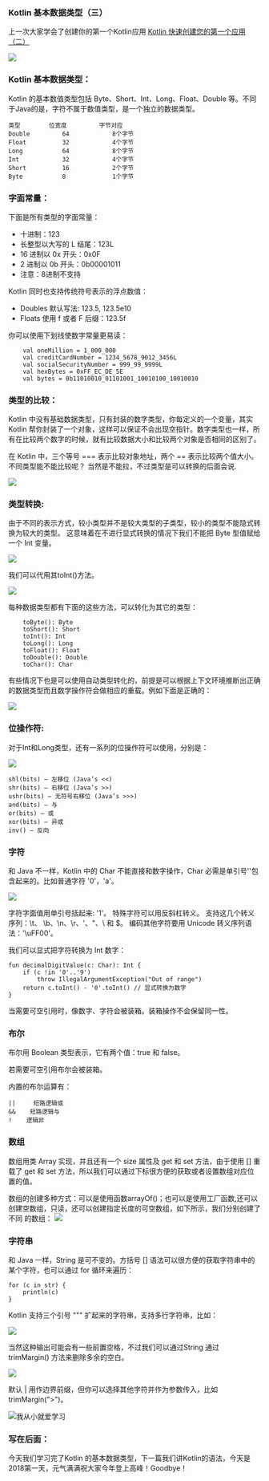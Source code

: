 ### Kotlin 基本数据类型（三） 

上一次大家学会了创建你的第一个Kotlin应用 [Kotlin 快速创建您的第一个应用（二）](https://www.jianshu.com/p/1157f481c32a) 

![](http://upload-images.jianshu.io/upload_images/9352581-46774378e7103718.jpg?imageMogr2/auto-orient/strip%7CimageView2/2/w/1240)


### Kotlin 基本数据类型：  

Kotlin 的基本数值类型包括 Byte、Short、Int、Long、Float、Double 等。不同于Java的是，字符不属于数值类型，是一个独立的数据类型。

    类型	      位宽度         字节对应
    Double	       64            8个字节
    Float	       32            4个字节
    Long	       64            8个字节
    Int	           32            4个字节
    Short	       16            2个字节
    Byte	       8             1个字节

### 字面常量： 

下面是所有类型的字面常量：

* 十进制：123
* 长整型以大写的 L 结尾：123L
* 16 进制以 0x 开头：0x0F
* 2 进制以 0b 开头：0b00001011
* 注意：8进制不支持

Kotlin 同时也支持传统符号表示的浮点数值：

* Doubles 默认写法: 123.5, 123.5e10
* Floats 使用 f 或者 F 后缀：123.5f

你可以使用下划线使数字常量更易读：

        val oneMillion = 1_000_000
        val creditCardNumber = 1234_5678_9012_3456L
        val socialSecurityNumber = 999_99_9999L
        val hexBytes = 0xFF_EC_DE_5E
        val bytes = 0b11010010_01101001_10010100_10010010

### 类型的比较：

Kotlin 中没有基础数据类型，只有封装的数字类型，你每定义的一个变量，其实 Kotlin 帮你封装了一个对象，这样可以保证不会出现空指针。数字类型也一样，所有在比较两个数字的时候，就有比较数据大小和比较两个对象是否相同的区别了。

在 Kotlin 中，三个等号 === 表示比较对象地址，两个 == 表示比较两个值大小。不同类型能不能比较呢？ 当然是不能拉，不过类型是可以转换的后面会说.

![](http://upload-images.jianshu.io/upload_images/9352581-3dc473b6decf7a4a.png?imageMogr2/auto-orient/strip%7CimageView2/2/w/1240)

### 类型转换:

由于不同的表示方式，较小类型并不是较大类型的子类型，较小的类型不能隐式转换为较大的类型。 这意味着在不进行显式转换的情况下我们不能把 Byte 型值赋给一个 Int 变量。  

![](http://upload-images.jianshu.io/upload_images/9352581-5ae01dd39a889207.png?imageMogr2/auto-orient/strip%7CimageView2/2/w/1240)

我们可以代用其toInt()方法。

![](http://upload-images.jianshu.io/upload_images/9352581-5e7a97bf303f4379.png?imageMogr2/auto-orient/strip%7CimageView2/2/w/1240)

每种数据类型都有下面的这些方法，可以转化为其它的类型：

        toByte(): Byte
        toShort(): Short
        toInt(): Int
        toLong(): Long
        toFloat(): Float
        toDouble(): Double
        toChar(): Char

有些情况下也是可以使用自动类型转化的，前提是可以根据上下文环境推断出正确的数据类型而且数学操作符会做相应的重载。例如下面是正确的：
      
 ![](http://upload-images.jianshu.io/upload_images/9352581-49d4f37e21e7cd5a.png?imageMogr2/auto-orient/strip%7CimageView2/2/w/1240)

### 位操作符: 

对于Int和Long类型，还有一系列的位操作符可以使用，分别是：

![](http://upload-images.jianshu.io/upload_images/9352581-59767e21dbd3275b.png?imageMogr2/auto-orient/strip%7CimageView2/2/w/1240)  

    shl(bits) – 左移位 (Java’s <<)
    shr(bits) – 右移位 (Java’s >>)
    ushr(bits) – 无符号右移位 (Java’s >>>)
    and(bits) – 与
    or(bits) – 或
    xor(bits) – 异或
    inv() – 反向

### 字符   
和 Java 不一样，Kotlin 中的 Char 不能直接和数字操作，Char 必需是单引号''包含起来的。比如普通字符 '0'，'a'。

![](http://upload-images.jianshu.io/upload_images/9352581-e14dbeca3d0becac.png?imageMogr2/auto-orient/strip%7CimageView2/2/w/1240)

字符字面值用单引号括起来: '1'。 特殊字符可以用反斜杠转义。 支持这几个转义序列：\t、 \b、\n、\r、\'、\"、\\ 和 \$。 编码其他字符要用 Unicode 转义序列语法：'\uFF00'。

我们可以显式把字符转换为 Int 数字：  

    fun decimalDigitValue(c: Char): Int {
        if (c !in '0'..'9')
            throw IllegalArgumentException("Out of range")
        return c.toInt() - '0'.toInt() // 显式转换为数字
    }

当需要可空引用时，像数字、字符会被装箱。装箱操作不会保留同一性。


### 布尔

布尔用 Boolean 类型表示，它有两个值：true 和 false。

若需要可空引用布尔会被装箱。

内置的布尔运算有：

    ||     短路逻辑或
    &&    短路逻辑与
    !    逻辑非

### 数组 

数组用类 Array 实现，并且还有一个 size 属性及 get 和 set 方法，由于使用 [] 重载了 get 和 set 方法，所以我们可以通过下标很方便的获取或者设置数组对应位置的值。

数组的创建多种方式：可以是使用函数arrayOf()；也可以是使用工厂函数,还可以创建空数组，只读，还可以创建指定长度的可空数组，如下所示，我们分别创建了不同 的数组：
![](http://upload-images.jianshu.io/upload_images/9352581-2c841fe951413ac5.png?imageMogr2/auto-orient/strip%7CimageView2/2/w/1240)

### 字符串 

和 Java 一样，String 是可不变的。方括号 [] 语法可以很方便的获取字符串中的某个字符，也可以通过 for 循环来遍历：

    for (c in str) {
        println(c)
    }


Kotlin 支持三个引号 """ 扩起来的字符串，支持多行字符串，比如：

![](http://upload-images.jianshu.io/upload_images/9352581-63e0e856eaa97542.png?imageMogr2/auto-orient/strip%7CimageView2/2/w/1240)

当然这种输出可能会有一些前置空格，不过我们可以通过String 通过 trimMargin() 方法来删除多余的空白。

![](http://upload-images.jianshu.io/upload_images/9352581-50c6cc6144d134a4.png?imageMogr2/auto-orient/strip%7CimageView2/2/w/1240)   

默认 | 用作边界前缀，但你可以选择其他字符并作为参数传入，比如 trimMargin(">")。

![我从小就爱学习](http://upload-images.jianshu.io/upload_images/9352581-e904c3e967332a92.gif?imageMogr2/auto-orient/strip%7CimageView2/2/w/1240)

### 写在后面：
 今天我们学习完了Kotlin 的基本数据类型，下一篇我们讲Kotlin的语法，今天是2018第一天，元气满满祝大家今年登上高峰！Goodbye！
